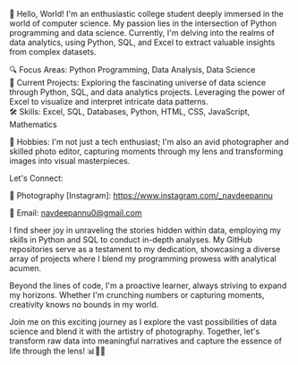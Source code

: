 👋 Hello, World! I'm an enthusiastic college student deeply immersed in the world of computer science. My passion lies in the intersection of Python programming and data science. Currently, I'm delving into the realms of data analytics, using Python, SQL, and Excel to extract valuable insights from complex datasets.

🔍 Focus Areas: Python Programming, Data Analysis, Data Science  
🚀 Current Projects: Exploring the fascinating universe of data science through Python, SQL, and data analytics projects. Leveraging the power of Excel to visualize and interpret intricate data patterns.  
🛠️ Skills: Excel, SQL, Databases, Python, HTML, CSS, JavaScript, Mathematics  

🎨 Hobbies: I'm not just a tech enthusiast; I'm also an avid photographer and skilled photo editor, capturing moments through my lens and transforming images into visual masterpieces.  

Let's Connect:

📸 Photography [Instagram]: https://www.instagram.com/_navdeepannu

📧 Email: navdeepannu0@gmail.com

I find sheer joy in unraveling the stories hidden within data, employing my skills in Python and SQL to conduct in-depth analyses. My GitHub repositories serve as a testament to my dedication, showcasing a diverse array of projects where I blend my programming prowess with analytical acumen.

Beyond the lines of code, I'm a proactive learner, always striving to expand my horizons. Whether I'm crunching numbers or capturing moments, creativity knows no bounds in my world.

Join me on this exciting journey as I explore the vast possibilities of data science and blend it with the artistry of photography. Together, let's transform raw data into meaningful narratives and capture the essence of life through the lens! 📊📸🚀
